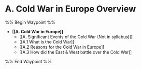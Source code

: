 # A. Cold War in Europe Overview
%% Begin Waypoint %%
- **[[A. Cold War in Europe]]**
	- [[A. Significant Events of the Cold War (Not in syllabus)]]
	- [[A.1 What is the Cold War]]
	- [[A.2 Reasons for the Cold War in Europe]]
	- [[A.3 How did the East & West battle over the Cold War]]

%% End Waypoint %%
